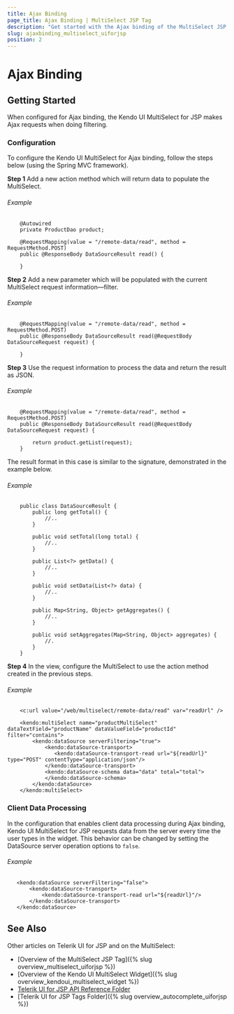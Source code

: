 ```yaml
---
title: Ajax Binding
page_title: Ajax Binding | MultiSelect JSP Tag
description: "Get started with the Ajax binding of the MultiSelect JSP tag in Kendo UI."
slug: ajaxbinding_multiselect_uiforjsp
position: 2
---
```


# Ajax Binding

## Getting Started

When configured for Ajax binding, the Kendo UI MultiSelect for JSP makes Ajax requests when doing filtering.

### Configuration

To configure the Kendo UI MultiSelect for Ajax binding, follow the steps below (using the Spring MVC framework).

**Step 1** Add a new action method which will return data to populate the MultiSelect.

###### Example

        @Autowired
        private ProductDao product;

        @RequestMapping(value = "/remote-data/read", method = RequestMethod.POST)
        public @ResponseBody DataSourceResult read() {

        }

**Step 2** Add a new parameter which will be populated with the current MultiSelect request information&mdash;filter.

###### Example

        @RequestMapping(value = "/remote-data/read", method = RequestMethod.POST)
        public @ResponseBody DataSourceResult read(@RequestBody DataSourceRequest request) {

        }

**Step 3** Use the request information to process the data and return the result as JSON.

###### Example

        @RequestMapping(value = "/remote-data/read", method = RequestMethod.POST)
        public @ResponseBody DataSourceResult read(@RequestBody DataSourceRequest request) {

            return product.getList(request);
        }

The result format in this case is similar to the signature, demonstrated in the example below.

###### Example

        public class DataSourceResult {
            public long getTotal() {
                //..
            }

            public void setTotal(long total) {
                //..
            }

            public List<?> getData() {
                //..
            }

            public void setData(List<?> data) {
                //..
            }

            public Map<String, Object> getAggregates() {
                //..
            }

            public void setAggregates(Map<String, Object> aggregates) {
                //.
            }
        }

**Step 4** In the view, configure the MultiSelect to use the action method created in the previous steps.

###### Example

        <c:url value="/web/multiselect/remote-data/read" var="readUrl" />

        <kendo:multiSelect name="productMultiSelect" dataTextField="productName" dataValueField="productId" filter="contains">
            <kendo:dataSource serverFiltering="true">
                <kendo:dataSource-transport>
                   <kendo:dataSource-transport-read url="${readUrl}" type="POST" contentType="application/json"/>
                </kendo:dataSource-transport>
                <kendo:dataSource-schema data="data" total="total">
                </kendo:dataSource-schema>
            </kendo:dataSource>
        </kendo:multiSelect>

### Client Data Processing

In the configuration that enables client data processing during Ajax binding, Kendo UI MultiSelect for JSP requests data from the server every time the user types in the widget. This behavior can be changed by setting the DataSource server operation options to `false`.

###### Example

       <kendo:dataSource serverFiltering="false">
           <kendo:dataSource-transport>
               <kendo:dataSource-transport-read url="${readUrl}"/>
           </kendo:dataSource-transport>
       </kendo:dataSource>

## See Also

Other articles on Telerik UI for JSP and on the MultiSelect:

* [Overview of the MultiSelect JSP Tag]({% slug overview_multiselect_uiforjsp %})
* [Overview of the Kendo UI MultiSelect Widget]({% slug overview_kendoui_multiselect_widget %})
* [Telerik UI for JSP API Reference Folder](/api/jsp/autocomplete/animation)
* [Telerik UI for JSP Tags Folder]({% slug overview_autocomplete_uiforjsp %})
